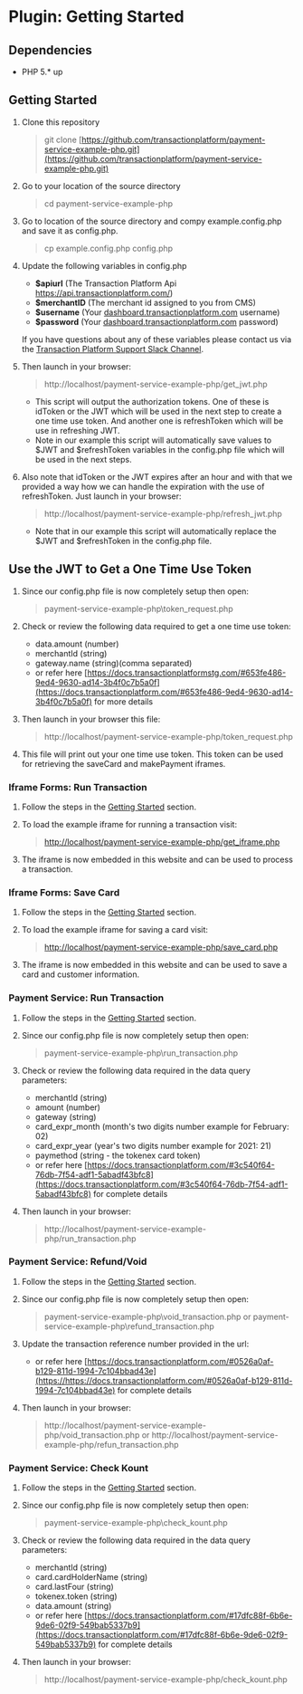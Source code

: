 # Plugin: Getting Started

## Dependencies
* PHP 5.* up

## Getting Started
1. Clone this repository
	> git clone [https://github.com/transactionplatform/payment-service-example-php.git](https://github.com/transactionplatform/payment-service-example-php.git)

2. Go to your location of the source directory
	> cd payment-service-example-php

3. Go to location of the source directory and compy example.config.php and save it as config.php.
	> cp example.config.php config.php

4. Update the following variables in config.php
	* **$apiurl** (The Transaction Platform Api https://api.transactionplatform.com/)
	* **$merchantID** (The merchant id assigned to you from CMS)
	* **$username** (Your [dashboard.transactionplatform.com](https://dashboard.transactionplatform.com/) username)
	* **$password** (Your [dashboard.transactionplatform.com](https://dashboard.transactionplatform.com/) password)

	If you have questions about any of these variables please contact us via the [Transaction Platform Support Slack Channel](https://transactionplatform.slack.com).

5. Then launch in your browser:
	> http://localhost/payment-service-example-php/get_jwt.php

	* This script will output the authorization tokens. One of these is idToken or the JWT which will be used in the next step to create a one time use token. And another one is refreshToken which will be use in refreshing JWT.
	* Note in our example this script will automatically save values to $JWT and $refreshToken variables in the config.php file which will be used in the next steps.

6. Also note that idToken or the JWT expires after an hour and with that we provided a way how we can handle the expiration with the use of refreshToken. Just launch in your browser:
	> http://localhost/payment-service-example-php/refresh_jwt.php

	* Note that in our example this script will automatically replace the $JWT and $refreshToken in the config.php file.

## Use the JWT to Get a One Time Use Token
1. Since our config.php file is now completely setup then open:
	> payment-service-example-php\token_request.php

2. Check or review the following data required to get a one time use token: 
	* data.amount (number)
	* merchantId (string)
	* gateway.name (string)(comma separated)
	* or refer here [https://docs.transactionplatformstg.com/#653fe486-9ed4-9630-ad14-3b4f0c7b5a0f](https://docs.transactionplatform.com/#653fe486-9ed4-9630-ad14-3b4f0c7b5a0f) for more details

3. Then launch in your browser this file:
	> http://localhost/payment-service-example-php/token_request.php

4. This file will print out your one time use token. This token can be used for retrieving the saveCard and makePayment iframes.

### Iframe Forms: Run Transaction
1. Follow the steps in the [Getting Started](#getting-started) section.

2. To load the example iframe for running a transaction visit:  
 	> [http://localhost/payment-service-example-php/get_iframe.php](http://localhost/payment-service-example-php/get_iframe.php)

3. The iframe is now embedded in this website and can be used to process a transaction.

### Iframe Forms: Save Card
1. Follow the steps in the [Getting Started](#getting-started) section.

2. To load the example iframe for saving a card visit:  
 	> [http://localhost/payment-service-example-php/save_card.php](http://localhost/payment-service-example-php/save_card.php)

3. The iframe is now embedded in this website and can be used to save a card and customer information.

### Payment Service: Run Transaction
1. Follow the steps in the [Getting Started](#getting-started) section.

2. Since our config.php file is now completely setup then open:
	> payment-service-example-php\run_transaction.php

3. Check or review the following data required in the data query parameters: 
	* merchantId (string)
	* amount (number) 
	* gateway (string)
	* card_expr_month (month's two digits number example for February: 02)
	* card_expr_year  (year's two digits number example for 2021: 21)
	* paymethod (string - the tokenex card token)
	* or refer here [https://docs.transactionplatform.com/#3c540f64-76db-7f54-adf1-5abadf43bfc8](https://docs.transactionplatform.com/#3c540f64-76db-7f54-adf1-5abadf43bfc8) for complete details

4. Then launch in your browser:
	> http://localhost/payment-service-example-php/run_transaction.php

### Payment Service: Refund/Void
1. Follow the steps in the [Getting Started](#getting-started) section.

2. Since our config.php file is now completely setup then open:
	> payment-service-example-php\void_transaction.php or 
	> payment-service-example-php\refund_transaction.php

3. Update the transaction reference number provided in the url: 
	* or refer here [https://docs.transactionplatform.com/#0526a0af-b129-811d-1994-7c104bbad43e](https://https://docs.transactionplatform.com/#0526a0af-b129-811d-1994-7c104bbad43e) for complete details

4. Then launch in your browser:
	> http://localhost/payment-service-example-php/void_transaction.php or
	> http://localhost/payment-service-example-php/refun_transaction.php

### Payment Service: Check Kount
1. Follow the steps in the [Getting Started](#getting-started) section.

2. Since our config.php file is now completely setup then open:
	> payment-service-example-php\check_kount.php

3. Check or review the following data required in the data query parameters:  
	* merchantId (string)
	* card.cardHolderName (string)
	* card.lastFour (string)
	* tokenex.token (string)
	* data.amount (string)
	* or refer here [https://docs.transactionplatform.com/#17dfc88f-6b6e-9de6-02f9-549bab5337b9](https://docs.transactionplatform.com/#17dfc88f-6b6e-9de6-02f9-549bab5337b9) for complete details

4. Then launch in your browser:
	> http://localhost/payment-service-example-php/check_kount.php